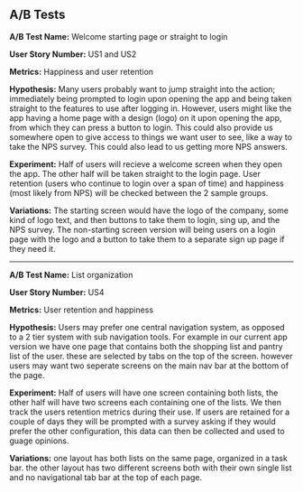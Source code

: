## A/B Tests

**A/B Test Name:** Welcome starting page or straight to login

**User Story Number:** US1 and US2

**Metrics:** Happiness and user retention

**Hypothesis:** Many users probably want to jump straight into the action; immediately being
prompted to login upon opening the app and being taken straight to the features to use
after logging in. However, users might like the app having a home page with a design (logo)
on it upon opening the app, from which they can press a button to login. This could also
provide us somewhere open to give access to things we want user to see, like a way to
take the NPS survey. This could also lead to us getting more NPS answers.

**Experiment:** Half of users will recieve a welcome screen when they open the app. The other
half will be taken straight to the login page. User retention (users who continue to login
over a span of time) and happiness (most likely from NPS) will be checked between the 2 sample
groups.

**Variations:** The starting screen would have the logo of the company, some kind of logo text,
and then buttons to take them to login, sing up, and the NPS survey. The non-starting screen
version will being users on a login page with the logo and a button to take them to a separate
sign up page if they need it.

---

**A/B Test Name:** List organization

**User Story Number:** US4

**Metrics:** User retention and happiness

**Hypothesis:** Users may prefer one central navigation system, as opposed to a 2 tier system with sub navigation tools. For example in our current app version we have one page that contains both the shopping list and pantry list of the user. these are selected by tabs on the top of the screen. however users may want two seperate screens on the main nav bar at the bottom of the page.

**Experiment:** Half of users will have one screen containing both lists, the other half will have two screens each containing one of the lists. We then track the users retention metrics during their use. If users are retained for a couple of days they will be prompted with a survey asking if they would prefer the other configuration, this data can then be collected and used to guage opinions.


**Variations:** one layout has both lists on the same page, organized in a task bar. the other layout has two different screens both with their own single list and no navigational tab bar at the top of each page.



